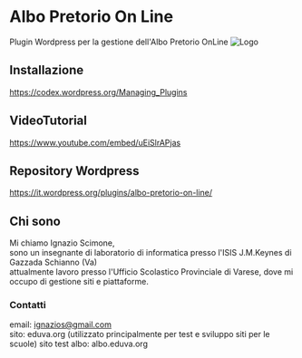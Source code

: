 # Albo Pretorio On Line
Plugin Wordpress per la gestione dell'Albo Pretorio OnLine
![Logo](https://ps.w.org/albo-pretorio-on-line/assets/banner-772x250.png?rev=1659286)
## Installazione
https://codex.wordpress.org/Managing_Plugins
## VideoTutorial
https://www.youtube.com/embed/uEiSlrAPjas
## Repository Wordpress
https://it.wordpress.org/plugins/albo-pretorio-on-line/
## Chi sono
Mi chiamo Ignazio Scimone,<br />
sono un insegnante di laboratorio di informatica presso l'ISIS J.M.Keynes di Gazzada Schianno (Va)<br />
attualmente lavoro presso l'Ufficio Scolastico Provinciale di Varese, dove mi occupo di gestione siti e piattaforme.<br />
### Contatti
email: ignazios@gmail.com<br />
sito: eduva.org (utilizzato principalmente per test e sviluppo siti per le scuole)
sito test albo: albo.eduva.org
